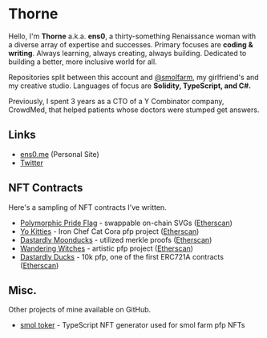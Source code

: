 # Thorne

Hello, I'm **Thorne** a.k.a. **ens0**, a thirty-something Renaissance woman with a diverse array of expertise and successes. Primary focuses are **coding & writing**. Always learning, always creating, always building. Dedicated to building a better, more inclusive world for all.

Repositories split between this account and [@smolfarm](https://github.com/smolfarm), my girlfriend's and my creative studio. Languages of focus are **Solidity, TypeScript, and C#.**

Previously, I spent 3 years as a CTO of a Y Combinator company, CrowdMed, that helped patients whose doctors were stumped get answers.

## Links

* [ens0.me](https://ens0.me) (Personal Site)
* [Twitter](https://twitter.com/existentialenso)

## NFT Contracts

Here's a sampling of NFT contracts I've written.

* [Polymorphic Pride Flag](https://github.com/existentialenso/polymorphic-pride-contract) - swappable on-chain SVGs ([Etherscan](https://etherscan.io/address/0xa27b99e4df10bf3a9f28bcf9c83301a66035bc06))
* [Yo Kitties](https://github.com/smolfarm/yo-kitties-contract) - Iron Chef Cat Cora pfp project ([Etherscan](https://etherscan.io/address/0xC303Ff7a410fB8cD27c203753088009630e2DDd4))
* [Dastardly Moonducks](https://github.com/smolfarm/moonducks-contract) - utilized merkle proofs ([Etherscan](https://etherscan.io/address/0x8cfc5be7d45ee598e3ec20f7a9ef03f1e2886582#code))
* [Wandering Witches](https://github.com/smolfarm/witch-contract) - artistic pfp project ([Etherscan](https://etherscan.io/address/0x6d2bbdb4aa635370ef95025e26b764f3666c3566))
* [Dastardly Ducks](https://github.com/ExistentialEnso/dasduk-contract) - 10k pfp, one of the first ERC721A contracts ([Etherscan](https://etherscan.io/address/0x5472896e283ebcb13924c659c9db594aa9dc05a4#code))

## Misc.

Other projects of mine available on GitHub.

* [smol toker](https://github.com/smolfarm/smol-toker) - TypeScript NFT generator used for smol farm pfp NFTs
